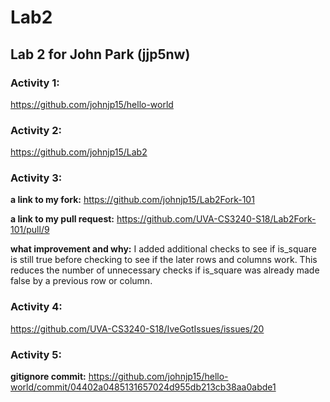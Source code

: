 # Lab2
## Lab 2 for John Park (jjp5nw)

### Activity 1: 
https://github.com/johnjp15/hello-world

### Activity 2: 
https://github.com/johnjp15/Lab2

### Activity 3:

**a link to my fork:** https://github.com/johnjp15/Lab2Fork-101
 
**a link to my pull request:** https://github.com/UVA-CS3240-S18/Lab2Fork-101/pull/9
  
**what improvement and why:** I added additional checks to see if is_square is still true before checking to see if the later rows and columns work. This reduces the number of unnecessary checks if is_square was already made false by a previous row or column.

### Activity 4:
https://github.com/UVA-CS3240-S18/IveGotIssues/issues/20

### Activity 5: 
**gitignore commit:** https://github.com/johnjp15/hello-world/commit/04402a0485131657024d955db213cb38aa0abde1
